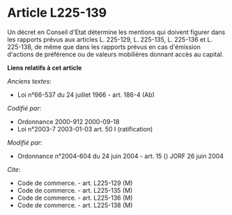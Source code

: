 # Article L225-139

Un décret en Conseil d'Etat détermine les mentions qui doivent figurer dans les rapports prévus aux articles L. 225-129, L.
225-135, L. 225-136 et L. 225-138, de même que dans les rapports prévus en cas d'émission d'actions de préférence ou de
valeurs mobilières donnant accès au capital.

**Liens relatifs à cet article**

_Anciens textes_:

  - Loi n°66-537 du 24 juillet 1966 - art. 186-4 (Ab)

_Codifié par_:

  - Ordonnance 2000-912 2000-09-18
  - Loi n°2003-7 2003-01-03 art. 50 I (ratification)

_Modifié par_:

  - Ordonnance n°2004-604 du 24 juin 2004 - art. 15 () JORF 26 juin 2004

_Cite_:

  - Code de commerce. - art. L225-129 (M)
  - Code de commerce. - art. L225-135 (M)
  - Code de commerce. - art. L225-136 (M)
  - Code de commerce. - art. L225-138 (M)
